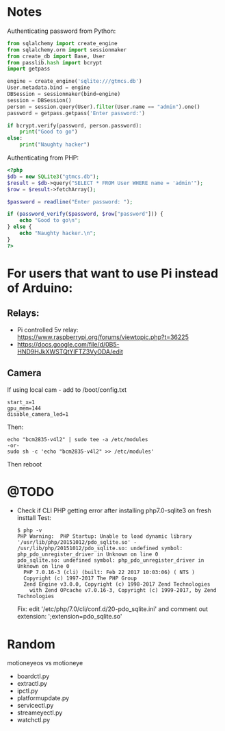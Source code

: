 # Notes

Authenticating password from Python:

```python
from sqlalchemy import create_engine
from sqlalchemy.orm import sessionmaker 
from create_db import Base, User
from passlib.hash import bcrypt
import getpass

engine = create_engine('sqlite:///gtmcs.db')
User.metadata.bind = engine
DBSession = sessionmaker(bind=engine)
session = DBSession()
person = session.query(User).filter(User.name == "admin").one()
password = getpass.getpass('Enter password:')

if bcrypt.verify(password, person.password):
	print("Good to go")
else:
	print("Naughty hacker")
```

Authenticating from PHP:
```php
<?php
$db = new SQLite3("gtmcs.db");
$result = $db->query("SELECT * FROM User WHERE name = 'admin'");
$row = $result->fetchArray();

$password = readline("Enter password: ");

if (password_verify($password, $row["password"])) {
	echo "Good to go\n";
} else {
	echo "Naughty hacker.\n";
}
?>
```

# For users that want to use Pi instead of Arduino:

## Relays:
* Pi controlled 5v relay: https://www.raspberrypi.org/forums/viewtopic.php?t=36225
* https://docs.google.com/file/d/0B5-HND9HJkXWSTQtYlFTZ3VyODA/edit

## Camera

If using local cam - add to /boot/config.txt
```
start_x=1
gpu_mem=144
disable_camera_led=1
```
Then:
```
echo "bcm2835-v4l2" | sudo tee -a /etc/modules
-or-
sudo sh -c 'echo "bcm2835-v4l2" >> /etc/modules'
```
Then reboot


# @TODO

* Check if CLI PHP getting error after installing php7.0-sqlite3 on fresh insttall
  Test:
  ```
  $ php -v
  PHP Warning:  PHP Startup: Unable to load dynamic library '/usr/lib/php/20151012/pdo_sqlite.so' - /usr/lib/php/20151012/pdo_sqlite.so: undefined symbol: php_pdo_unregister_driver in Unknown on line 0
  pdo_sqlite.so: undefined symbol: php_pdo_unregister_driver in Unknown on line 0
	PHP 7.0.16-3 (cli) (built: Feb 22 2017 10:03:06) ( NTS )
	Copyright (c) 1997-2017 The PHP Group
	Zend Engine v3.0.0, Copyright (c) 1998-2017 Zend Technologies
  	  with Zend OPcache v7.0.16-3, Copyright (c) 1999-2017, by Zend Technologies
  ```
  Fix:
  	edit '/etc/php/7.0/cli/conf.d/20-pdo_sqlite.ini' and comment out extension: ';extension=pdo_sqlite.so' 


# Random
motioneyeos vs motioneye
* boardctl.py
* extractl.py
* ipctl.py
* platformupdate.py
* servicectl.py
* streameyectl.py
* watchctl.py



